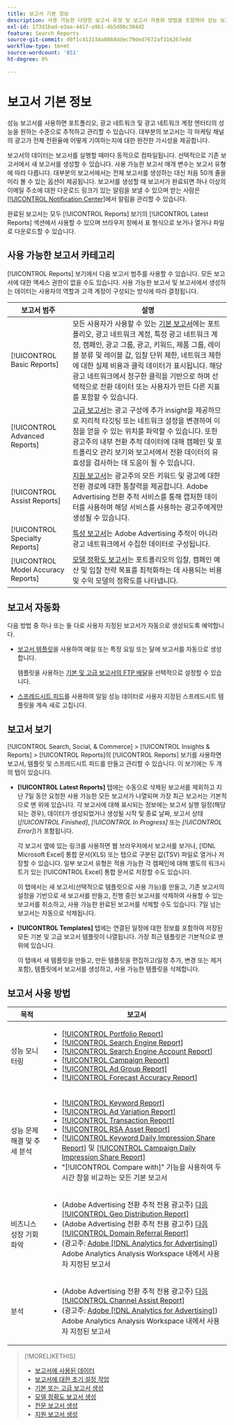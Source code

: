 ```yaml
---
title: 보고서 기본 정보
description: 사용 가능한 다양한 보고서 유형 및 보고서 자동화 방법을 포함하여 성능 보고서에 대해 알아봅니다.
exl-id: 173d1bad-e3aa-4417-a9b1-4b5d06c304d2
feature: Search Reports
source-git-commit: d0f1c413134a0868ddec79ded7672af316267edd
workflow-type: tm+mt
source-wordcount: '851'
ht-degree: 0%

---
```


# 보고서 기본 정보

성능 보고서를 사용하면 포트폴리오, 광고 네트워크 및 광고 네트워크 계정 엔터티의 성능을 원하는 수준으로 추적하고 관리할 수 있습니다. 대부분의 보고서는 각 마케팅 채널의 광고가 전체 전환율에 어떻게 기여하는지에 대한 완전한 가시성을 제공합니다.

보고서의 데이터는 보고서를 실행할 때마다 동적으로 컴파일됩니다. 선택적으로 기존 보고서에서 새 보고서를 생성할 수 있습니다. 사용 가능한 보고서 매개 변수는 보고서 유형에 따라 다릅니다. 대부분의 보고서에서는 전체 보고서를 생성하는 대신 처음 50개 줄을 미리 볼 수 있는 옵션이 제공됩니다. 보고서를 생성할 때 보고서가 완료되면 하나 이상의 이메일 주소에 대한 다운로드 링크가 있는 알림을 보낼 수 있으며 받는 사람은 [[!UICONTROL Notification Center]](/help/search-social-commerce/notifications/notification-about.md)에서 알림을 관리할 수 있습니다.

완료된 보고서는 모두 [!UICONTROL Reports] 보기의 [!UICONTROL Latest Reports] 섹션에서 사용할 수 있으며 브라우저 창에서 표 형식으로 보거나 열거나 파일로 다운로드할 수 있습니다.

## 사용 가능한 보고서 카테고리

[!UICONTROL Reports] 보기에서 다음 보고서 범주를 사용할 수 있습니다. 모든 보고서에 대한 액세스 권한이 없을 수도 있습니다. 사용 가능한 보고서 및 보고서에서 생성하는 데이터는 사용자의 역할과 고객 계정이 구성되는 방식에 따라 결정됩니다.

| 보고서 범주 | 설명 |
| ----| ---- |
| [!UICONTROL Basic Reports] | 모든 사용자가 사용할 수 있는 [기본 보고서](/help/search-social-commerce/reports/management/basic-advanced/basic-advanced-report-about.md)에는 포트폴리오, 광고 네트워크 계정, 특정 광고 네트워크 계정, 캠페인, 광고 그룹, 광고, 키워드, 제품 그룹, 레이블 분류 및 레이블 값, 입찰 단위 제한, 네트워크 제한에 대한 실제 비용과 클릭 데이터가 표시됩니다. 해당 광고 네트워크에서 청구한 클릭을 기반으로 하며 선택적으로 전환 데이터 또는 사용자가 만든 다른 지표를 포함할 수 있습니다. |
| [!UICONTROL Advanced Reports] | [고급 보고서](/help/search-social-commerce/reports/management/basic-advanced/basic-advanced-report-about.md)는 광고 구성에 추가 insight을 제공하므로 지리적 타깃팅 또는 네트워크 설정을 변경하여 이점을 얻을 수 있는 위치를 파악할 수 있습니다. 또한 광고주의 내부 전환 추적 데이터에 대해 캠페인 및 포트폴리오 관리 보기와 보고서에서 전환 데이터의 유효성을 검사하는 데 도움이 될 수 있습니다. |
| [!UICONTROL Assist Reports] | [지원 보고서](/help/search-social-commerce/reports/management/assist/assist-report-about.md)는 광고주의 모든 키워드 및 광고에 대한 전환 경로에 대한 통찰력을 제공합니다. Adobe Advertising 전환 추적 서비스를 통해 캡처한 데이터를 사용하며 해당 서비스를 사용하는 광고주에게만 생성될 수 있습니다. |
| [!UICONTROL Specialty Reports] | [특성 보고서](/help/search-social-commerce/reports/management/specialty/specialty-report-about.md)는 Adobe Advertising 추적이 아니라 광고 네트워크에서 수집한 데이터로 구성됩니다. |
| [!UICONTROL Model Accuracy Reports] | [모델 정확도 보고서](/help/search-social-commerce/reports/management/model-accuracy/model-accuracy-report-about.md)는 포트폴리오의 입찰, 캠페인 예산 및 입찰 전략 목표를 최적화하는 데 사용되는 비용 및 수익 모델의 정확도를 나타냅니다. |

## 보고서 자동화

다음 방법 중 하나 또는 둘 다로 사용자 지정된 보고서가 자동으로 생성되도록 예약합니다.

* [보고서 템플릿](/help/search-social-commerce/reports/automation/templates/template-about.md)을 사용하여 매일 또는 특정 요일 또는 달에 보고서를 자동으로 생성합니다.

  템플릿을 사용하는 [기본 및 고급 보고서의 FTP 배달](/help/search-social-commerce/reports/automation/ftp-reports.md)을 선택적으로 설정할 수 있습니다.

* [스프레드시트 피드](/help/search-social-commerce/reports/automation/spreadsheet-feeds/spreadsheet-feed-about.md)를 사용하여 일일 성능 데이터로 사용자 지정된 스프레드시트 템플릿을 계속 새로 고칩니다.

## 보고서 보기

[!UICONTROL Search, Social, & Commerce] > [!UICONTROL Insights & Reports] > [!UICONTROL Reports]의 [!UICONTROL Reports] 보기를 사용하면 보고서, 템플릿 및 스프레드시트 피드를 만들고 관리할 수 있습니다. 이 보기에는 두 개의 탭이 있습니다.

* **[!UICONTROL Latest Reports]** 탭에는 수동으로 삭제된 보고서를 제외하고 지난 7일 동안 요청한 사용 가능한 모든 보고서가 나열되며 가장 최근 보고서는 기본적으로 맨 위에 있습니다. 각 보고서에 대해 표시되는 정보에는 보고서 실행 일정(해당되는 경우), 데이터가 생성되었거나 생성될 시작 및 종료 날짜, 보고서 상태(*[!UICONTROL Finished]*, *[!UICONTROL In Progress]* 또는 *[!UICONTROL Error]*)가 포함됩니다.

  각 보고서 옆에 있는 링크를 사용하면 웹 브라우저에서 보고서를 보거나, [!DNL Microsoft Excel] 통합 문서(XLS) 또는 탭으로 구분된 값(TSV) 파일로 열거나 저장할 수 있습니다. 일부 보고서 유형은 적용 가능한 각 캠페인에 대해 별도의 워크시트가 있는 [!UICONTROL Excel] 통합 문서로 저장할 수도 있습니다.

  이 탭에서는 새 보고서(선택적으로 템플릿으로 사용 가능)를 만들고, 기존 보고서의 설정을 기반으로 새 보고서를 만들고, 진행 중인 보고서를 삭제하여 사용할 수 있는 보고서를 취소하고, 사용 가능한 완료된 보고서를 삭제할 수도 있습니다. 7일 넘는 보고서는 자동으로 삭제됩니다.

* **[!UICONTROL Templates]** 탭에는 연결된 일정에 대한 정보를 포함하여 저장된 모든 기본 및 고급 보고서 템플릿이 나열됩니다. 가장 최근 템플릿은 기본적으로 맨 위에 있습니다.

  이 탭에서 새 템플릿을 만들고, 만든 템플릿을 편집하고(일정 추가, 변경 또는 제거 포함), 템플릿에서 보고서를 생성하고, 사용 가능한 템플릿을 삭제합니다.

## 보고서 사용 방법

| 목적 | 보고서 |
| ---- | ---- |
| 성능 모니터링 | <ul><li>[[!UICONTROL Portfolio Report]](/help/search-social-commerce/reports/management/basic-advanced/portfolio-report.md)</li><li>[[!UICONTROL Search Engine Report]](/help/search-social-commerce/reports/management/basic-advanced/search-engine-report.md)</li><li>[[!UICONTROL Search Engine Account Report]](/help/search-social-commerce/reports/management/basic-advanced/search-engine-account-report.md)</li><li>[[!UICONTROL Campaign Report]](/help/search-social-commerce/reports/management/basic-advanced/campaign-report.md)</li><li>[[!UICONTROL Ad Group Report]](/help/search-social-commerce/reports/management/basic-advanced/ad-group-report.md)</li><li>[[!UICONTROL Forecast Accuracy Report]](/help/search-social-commerce/reports/management/model-accuracy/forecast-accuracy-report.md)</li></ul> |
| 성능 문제 해결 및 추세 분석 | <ul><li>[[!UICONTROL Keyword Report]](/help/search-social-commerce/reports/management/basic-advanced/keyword-report.md)</li><li>[[!UICONTROL Ad Variation Report]](/help/search-social-commerce/reports/management/basic-advanced/ad-variation-report.md)</li><li>[[!UICONTROL Transaction Report]](/help/search-social-commerce/reports/management/basic-advanced/transaction-report.md)</li><li>[[!UICONTROL RSA Asset Report]](/help/search-social-commerce/reports/management/specialty/rsa-asset-report.md)</li><li>[[!UICONTROL Keyword Daily Impression Share Report]](/help/search-social-commerce/reports/management/specialty/keyword-daily-impression-share-report.md) 및 [[!UICONTROL Campaign Daily Impression Share Report]](/help/search-social-commerce/reports/management/specialty/campaign-daily-impression-share-report.md)</li><li>&quot;[!UICONTROL Compare with]&quot; 기능을 사용하여 두 시간 창을 비교하는 모든 기본 보고서</li></ul> |
| 비즈니스 성장 기회 파악 | <ul><li>(Adobe Advertising 전환 추적 전용 광고주) [다음 [!UICONTROL Geo Distribution Report]](/help/search-social-commerce/reports/management/basic-advanced/geo-distribution-report.md)</li><li>(Adobe Advertising 전환 추적 전용 광고주) [다음 [!UICONTROL Domain Referral Report]](/help/search-social-commerce/reports/management/basic-advanced/domain-referral-report.md)</li><li>(광고주: [Adobe [!DNL Analytics for Advertising]](https://experienceleague.adobe.com/docs/advertising/integrations/analytics/overview.html)) Adobe Analytics Analysis Workspace 내에서 사용자 지정된 보고서</li></ul> |
| 분석 | <ul><li>(Adobe Advertising 전환 추적 전용 광고주) [다음 [!UICONTROL Channel Assist Report]](/help/search-social-commerce/reports/management/assist/channel-assist-report.md)</li><li>(광고주: [Adobe [!DNL Analytics for Advertising]](https://experienceleague.adobe.com/docs/advertising/integrations/analytics/overview.html)) Adobe Analytics Analysis Workspace 내에서 사용자 지정된 보고서</li></ul> |

>[!MORELIKETHIS]
>
>* [보고서에 사용된 데이터](data-used-for-reports.md)
>* [보고서에 대한 초기 설정 작업](initial-setup.md)
>* [기본 또는 고급 보고서 생성](/help/search-social-commerce/reports/management/basic-advanced/basic-advanced-report-generate.md)
>* [모델 정확도 보고서 생성](/help/search-social-commerce/reports/management/model-accuracy/model-accuracy-report-generate.md)
>* [전문 보고서 생성](/help/search-social-commerce/reports/management/specialty/specialty-report-generate.md)
>* [지원 보고서 생성](/help/search-social-commerce/reports/management/assist/assist-report-generate.md)
